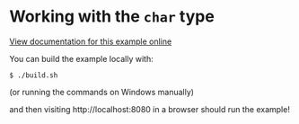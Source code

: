 # Working with the `char` type

[View documentation for this example online][dox]

[dox]: https://rustwasm.github.io/wasm-bindgen/examples/char.html

You can build the example locally with:

```
$ ./build.sh
```

(or running the commands on Windows manually)

and then visiting http://localhost:8080 in a browser should run the example!
